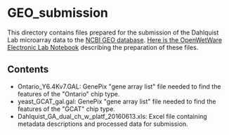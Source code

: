 # GEO_submission

This directory contains files prepared for the submission of the Dahlquist Lab microarray data to the [NCBI GEO database](http://www.ncbi.nlm.nih.gov/geo/).  [Here is the OpenWetWare Electronic Lab Notebook](http://www.openwetware.org/wiki/Dahlquist:GEO_Submission_2016) describing the preparation of these files.

## Contents

* Ontario_Y6.4Kv7.GAL: GenePix "gene array list" file needed to find the features of the "Ontario" chip type.
* yeast_GCAT_gal.gal: GenePix "gene array list" file needed to find the features of the "GCAT" chip type.
* Dahlquist_GA_dual_ch_w_platf_20160613.xls: Excel file containing metadata descriptions and processed data for submission.
